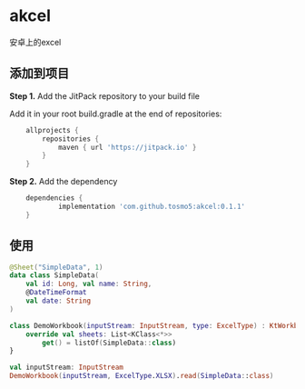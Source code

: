 # akcel

安卓上的excel

## 添加到项目

**Step 1.** Add the JitPack repository to your build file

Add it in your root build.gradle at the end of repositories:

```groovy
	allprojects {
		repositories {
			maven { url 'https://jitpack.io' }
		}
	}
```

**Step 2.** Add the dependency

```groovy
	dependencies {
	        implementation 'com.github.tosmo5:akcel:0.1.1'
	}
```



## 使用

```kotlin
@Sheet("SimpleData", 1)
data class SimpleData(
    val id: Long, val name: String,
    @DateTimeFormat
    val date: String
)

class DemoWorkbook(inputStream: InputStream, type: ExcelType) : KtWorkbook(inputStream, type) {
    override val sheets: List<KClass<*>>
        get() = listOf(SimpleData::class)
}

val inputStream: InputStream
DemoWorkbook(inputStream, ExcelType.XLSX).read(SimpleData::class)
```



